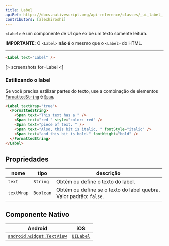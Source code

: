 ```yaml
---
title: Label
apiRef: https://docs.nativescript.org/api-reference/classes/_ui_label_.label
contributors: [alexhiroshi]
---
```


`<Label>` é um componente de UI que exibe um texto somente leitura.

**IMPORTANTE**: O `<Label>` **não é** o mesmo que o `<Label>` do HTML.

---

```html
<Label text="Label" />
```

[> screenshots for=Label <]

### Estilizando o label

Se você precisa estilizar partes do texto, use a combinação de elementos [`FormattedString`](https://docs.nativescript.org/cookbook/formatted-string) e [`Span`](https://docs.nativescript.org/api-reference/classes/_text_span_.span).

```html
<Label textWrap="true">
  <FormattedString>
    <Span text="This text has a " />
    <Span text="red " style="color: red" />
    <Span text="piece of text. " />
    <Span text="Also, this bit is italic, " fontStyle="italic" />
    <Span text="and this bit is bold." fontWeight="bold" />
  </FormattedString>
</Label>
```

## Propriedades

| nome | tipo | descrição |
|------|------|-------------|
| `text` | `String` | Obtém ou define o texto do label.
| `textWrap` | `Boolean` | Obtém ou define se o texto do label quebra.<br/>Valor padrão: `false`.

## Componente Nativo

| Android | iOS |
|---------|-----|
| [`android.widget.TextView`](https://developer.android.com/reference/android/widget/TextView.html) | [`UILabel`](https://developer.apple.com/documentation/uikit/uilabel)